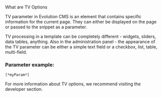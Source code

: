 What are TV Options

TV parameter in Evolution CMS is an element that contains specific information for the current page. They can either be displayed on the page or passed to the snippet as a parameter.

TV processing in a template can be completely different - widgets, sliders, data tables, anything.
Also in the administration panel - the appearance of the TV parameter can be either a simple text field or a checkbox, list, table, multi-field.

### Parameter example:
```
[*myParam*]
```

For more information about TV options, we recommend visiting the developer section. 
